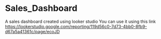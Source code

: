 # Sales_Dashboard
A sales dashboard created using looker studio
You can use it using this link 
https://lookerstudio.google.com/reporting/119d56c0-7d73-4bb0-8fb9-d67a5a41361c/page/ecoJD
